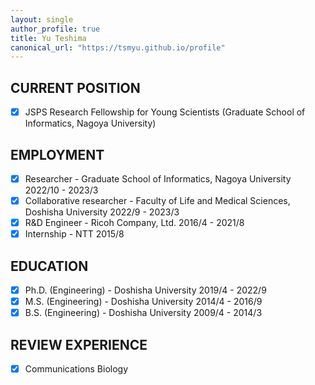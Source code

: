```yaml
---
layout: single
author_profile: true
title: Yu Teshima
canonical_url: "https://tsmyu.github.io/profile"
---
```


## CURRENT POSITION
- [x] JSPS Research Fellowship for Young Scientists (Graduate School of Informatics, Nagoya University)

## EMPLOYMENT
- [x] Researcher - Graduate School of Informatics, Nagoya University 2022/10 - 2023/3
- [x] Collaborative researcher - Faculty of Life and Medical Sciences, Doshisha University 2022/9 - 2023/3
- [x] R&D Engineer - Ricoh Company, Ltd. 2016/4 - 2021/8
- [x] Internship - NTT 2015/8

## EDUCATION
- [x] Ph.D. (Engineering) - Doshisha University 2019/4 - 2022/9
- [x] M.S. (Engineering) - Doshisha University 2014/4 - 2016/9
- [x] B.S. (Engineering) - Doshisha University 2009/4 - 2014/3

## REVIEW EXPERIENCE
- [x] Communications Biology